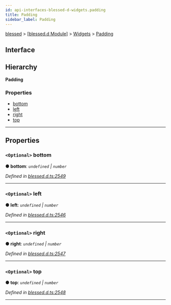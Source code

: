 ```yaml
---
id: api-interfaces-blessed-d-widgets.padding
title: Padding
sidebar_label: Padding
---
```


[blessed](api-readme.md) > [[blessed.d Module]](api-modules-blessed-d-module.md) > [Widgets](api-modules-blessed-d-widgets.md) > [Padding](api-interfaces-blessed-d-widgets.padding.md)

## Interface

## Hierarchy

**Padding**

### Properties

* [bottom](api-interfaces-blessed-d-widgets.padding.md#bottom)
* [left](api-interfaces-blessed-d-widgets.padding.md#left)
* [right](api-interfaces-blessed-d-widgets.padding.md#right)
* [top](api-interfaces-blessed-d-widgets.padding.md#top)

---

## Properties

<a id="bottom"></a>

### `<Optional>` bottom

**● bottom**: *`undefined` \| `number`*

*Defined in [blessed.d.ts:2549](https://github.com/cancerberoSgx/accursed/blob/7a42e78/src/declarations/blessed.d.ts#L2549)*

___
<a id="left"></a>

### `<Optional>` left

**● left**: *`undefined` \| `number`*

*Defined in [blessed.d.ts:2546](https://github.com/cancerberoSgx/accursed/blob/7a42e78/src/declarations/blessed.d.ts#L2546)*

___
<a id="right"></a>

### `<Optional>` right

**● right**: *`undefined` \| `number`*

*Defined in [blessed.d.ts:2547](https://github.com/cancerberoSgx/accursed/blob/7a42e78/src/declarations/blessed.d.ts#L2547)*

___
<a id="top"></a>

### `<Optional>` top

**● top**: *`undefined` \| `number`*

*Defined in [blessed.d.ts:2548](https://github.com/cancerberoSgx/accursed/blob/7a42e78/src/declarations/blessed.d.ts#L2548)*

___


